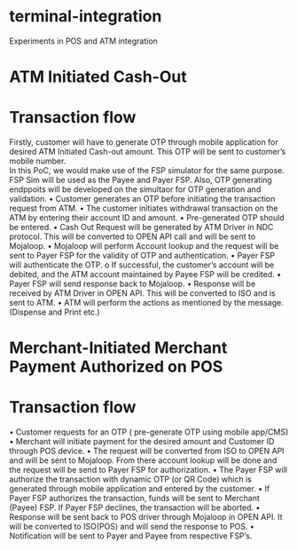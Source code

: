 # terminal-integration
Experiments in POS and ATM integration

# ATM Initiated Cash-Out

# Transaction flow

Firstly, customer will have to generate OTP through mobile application for desired ATM Initiated Cash-out amount. This OTP will be sent to customer’s mobile number.  
  In this PoC, we would make use of the FSP simulator for the same purpose. FSP Sim will be used as the Payee and Payer FSP.
  Also, OTP generating endppoits will be developed on the simultaor for OTP generation and validation. 
•	Customer generates an OTP before initiating the transaction request from ATM.
•	The customer initiates withdrawal transaction on the ATM by entering their account ID and amount. 
•	Pre-generated OTP should be entered.
•	Cash Out Request will be generated by ATM Driver in NDC protocol. This will be converted to OPEN API call and will be sent to Mojaloop.
•	Mojaloop will perform Account lookup and the request will be sent to Payer FSP for the validity of OTP and authentication.
•	Payer FSP will authenticate the OTP. 
o	If successful, the customer’s account will be debited, and the ATM account maintained by Payee FSP will be credited.
•	Payer FSP will send response back to Mojaloop.
•	Response will be received by ATM Driver in OPEN API. This will be converted to ISO and is sent to ATM.
•	ATM will perform the actions as mentioned by the message. (Dispense and Print etc.)

# Merchant-Initiated Merchant Payment Authorized on POS

# Transaction flow

•	Customer requests for an OTP ( pre-generate OTP using mobile app/CMS)
•	Merchant will initiate payment for the desired amount and Customer ID through POS device.
•	The request will be converted from ISO to OPEN API and will be sent to Mojaloop. From there account lookup will be done and the request will be send to Payer FSP for authorization.
•	The Payer FSP will authorize the transaction with dynamic OTP (or QR Code) which is generated through mobile application and entered by the customer.
•	If Payer FSP authorizes the transaction, funds will be sent to Merchant (Payee) FSP. If Payer FSP declines, the transaction will be aborted. 
•	Response will be sent back to POS driver through Mojaloop in OPEN API. It will be converted to ISO(POS) and will send the response to POS.
•	Notification will be sent to Payer and Payee from respective FSP’s.

